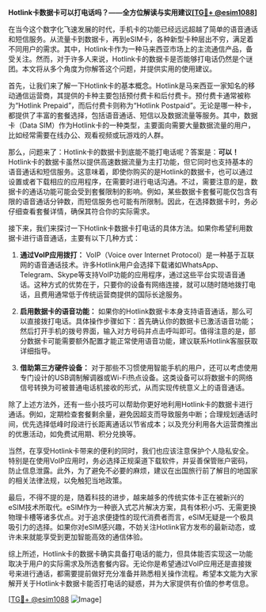**Hotlink卡数据卡可以打电话吗？——全方位解读与实用建议[[TG💪+ @esim1088](https://t.me/s/esim1088)]**

在当今这个数字化飞速发展的时代，手机卡的功能已经远远超越了简单的语音通话和短信服务。从流量卡到数据卡，再到eSIM卡，各种新型卡种层出不穷，满足着不同用户的需求。其中，Hotlink卡作为一种马来西亚市场上的主流通信产品，备受关注。然而，对于许多人来说，Hotlink卡的数据卡是否能够打电话仍然是个谜团。本文将从多个角度为你解答这个问题，并提供实用的使用建议。

首先，让我们来了解一下Hotlink卡的基本概念。Hotlink是马来西亚一家知名的移动通信运营商，其提供的卡种主要包括预付费卡和后付费卡。预付费卡通常被称为“Hotlink Prepaid”，而后付费卡则称为“Hotlink Postpaid”。无论是哪一种卡，都提供了丰富的套餐选择，包括语音通话、短信以及数据流量等服务。其中，数据卡（Data SIM）作为Hotlink卡的一种类型，主要面向需要大量数据流量的用户，比如经常需要在线办公、观看视频或玩游戏的人群。

那么，问题来了：Hotlink卡的数据卡到底能不能打电话呢？答案是：**可以！** Hotlink卡的数据卡虽然以提供高速数据流量为主打功能，但它同时也支持基本的语音通话和短信服务。这意味着，即使你购买的是Hotlink的数据卡，也可以通过设置或者下载相应的应用程序，在需要时进行电话沟通。不过，需要注意的是，数据卡的通话功能可能会受到套餐限制的影响。例如，某些数据卡套餐可能仅包含有限的语音通话分钟数，而短信服务也可能有所限制。因此，在选择数据卡时，务必仔细查看套餐详情，确保其符合你的实际需求。

接下来，我们来探讨一下Hotlink卡数据卡打电话的具体方法。如果你希望利用数据卡进行语音通话，主要有以下几种方式：

1. **通过VoIP应用拨打：** VoIP（Voice over Internet Protocol）是一种基于互联网的语音通话技术。许多Hotlink用户会选择下载诸如WhatsApp、Telegram、Skype等支持VoIP功能的应用程序，通过这些平台实现语音通话。这种方式的优势在于，只要你的设备有网络连接，就可以随时随地拨打电话，且费用通常低于传统运营商提供的国际长途服务。

2. **启用数据卡的语音功能：** 如果你的Hotlink数据卡本身支持语音通话，那么可以直接拨打电话。具体操作步骤如下：首先确认你的数据卡已激活语音功能；然后打开手机的拨号界面，输入对方号码并点击呼叫即可。值得注意的是，部分数据卡可能需要额外配置才能正常使用语音功能，建议联系Hotlink客服获取详细指导。

3. **借助第三方硬件设备：** 对于那些不习惯使用智能手机的用户，还可以考虑使用专门设计的USB调制解调器或Wi-Fi热点设备。这类设备可以将数据卡的网络信号转换为可被普通电话机接收的形式，从而实现传统意义上的语音通话。

除了上述方法外，还有一些小技巧可以帮助你更好地利用Hotlink卡的数据卡进行通话。例如，定期检查套餐剩余量，避免因超支而导致服务中断；合理规划通话时间，优先选择低峰时段进行长距离通话以节省成本；以及充分利用各大运营商推出的优惠活动，如免费试用期、积分兑换等。

当然，在享受Hotlink卡带来的便利的同时，我们也应该注意保护个人隐私安全。特别是在使用VoIP应用时，务必选择正规渠道下载软件，并妥善保管账户密码，防止信息泄露。此外，为了避免不必要的麻烦，建议在出国旅行前了解目的地国家的相关法律法规，以免触犯当地政策。

最后，不得不提的是，随着科技的进步，越来越多的传统实体卡正在被新兴的eSIM技术所取代。eSIM作为一种嵌入式芯片解决方案，具有体积小巧、无需更换物理卡槽等诸多优点。对于追求便捷性的现代消费者而言，eSIM无疑是一个极具吸引力的选择。如果你对eSIM感兴趣，不妨关注Hotlink官方发布的最新动态，或许未来就能享受到更加智能高效的通信体验。

综上所述，Hotlink卡的数据卡确实具备打电话的能力，但具体能否实现这一功能取决于用户的实际需求及所选套餐内容。无论你是希望通过VoIP应用还是直接拨号来进行通话，都需要提前做好充分准备并熟悉相关操作流程。希望本文能为大家解开关于Hotlink卡数据卡能否打电话的疑惑，并为大家提供有价值的参考信息。

[[TG💪+ @esim1088](https://t.me/s/esim1088) ![Image](https://i.postimg.cc/4NQfJmqS/Snipaste-2025-05-13-00-14-12.png)]